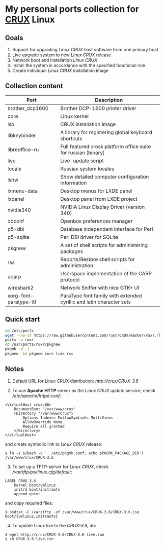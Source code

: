 # My personal ports collection for [CRUX](https://crux.nu) Linux

## Goals

1. Support for upgrading *Linux CRUX* host software from one primary host
2. Live upgrade system to new *Linux CRUX* release
3. Network boot and installation *Linux CRUX*
4. Install the system in accordance with the specified functional role
5. Create individual *Linux CRUX* installation image

## Collection content

| Port | Description |
|---|---|
| brother_dcp1600 | Brother DCP-1600 printer driver |
| core | Linux kernel |
| iso | CRUX installation image |
| libkeybinder | A library for registering global keyboard shortcuts |
| libreoffice-ru | Full featured cross platform office suite for russian (binary) |
| live | Live-update script |
| locale | Russian system locales |
| lshw | Show detailed computer configuration information |
| lxmenu-data | Desktop menus for LXDE panel |
| lxpanel | Desktop panel from LXDE project |
| nvidia340 | NVIDIA Linux Display Driver (version 340) |
| obconf | Openbox preferences manager |
| p5-dbi | Database independent interface for Perl |
| p5-sqlite | Perl DBI driver for SQLite |
| pkgnew | A set of shell scripts for administering packages |
| rss | Reports/Restore shell scripts for administration |
| ucarp | Userspace implementation of the CARP protocol |
| wireshark2 | Network Sniffer with nice GTK+ UI |
| xorg-font-paratype-ttf | ParaType font family with extended cyrillic and latin character sets |

## Quick start

```bash
cd /etc/ports
wget --no-ch https://raw.githubusercontent.com/ruxr/CRUX/master/ruxr.{httpup,pub}
ports -u ruxr
cd /usr/ports/ruxr/pkgnew
pkgmk -d -i
pkgnew -bd pkgnew core live rss
```

## Notes

1. Default URL for Linux CRUX distribution: *http://crux/CRUX-3.6*

2. To use **Apache HTTP** server as the *Linux CRUX* update service, check */etc/apache/httpd.conf*:

```
<VirtualHost crux:80>
	DocumentRoot "/var/www/crux"
	<Directory "/var/www/crux">
		Options Indexes FollowSymLinks MultiViews
		AllowOverride None
		Require all granted
	</Directory>
</VirtualHost>
```
and create symbolic link to *Linux CRUX* release:

```
$ ln -s $(bash -c '. /etc/pkgmk.conf; echo $PKGMK_PACKAGE_DIR') /var/www/crux/CRUX-3.6
```

3. To set up a TFTP-server for *Linux CRUX*, check */var/tftp/pxelinux.cfg/default*:
```
LABEL CRUX-3.6
	kernel boot/vmlinuz
	initrd boot/initramfs
	append quiet
```
and copy required files:
```
$ bsdtar -C /var/tftp -xf /var/www/crux/CRUX-3.6/CRUX-3.6.iso boot/{vmlinuz,initramfs}
```

4. To update Linux live to the *CRUX-3.6*, do:
```
$ wget http://crux/CRUX-3.6/CRUX-3.6-live.run
$ sh CRUX-3.6-live.run
```
